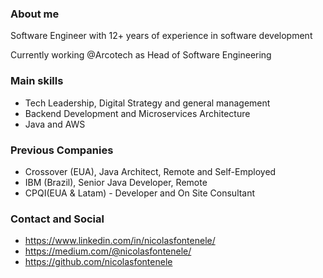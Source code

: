 ### About me
Software Engineer with 12+ years of experience in software development

Currently working @Arcotech as Head of Software Engineering

### Main skills
- Tech Leadership, Digital Strategy and general management
- Backend Development and Microservices Architecture
- Java and AWS
  
### Previous Companies
- Crossover (EUA), Java Architect, Remote and Self-Employed
- IBM (Brazil), Senior Java Developer, Remote
- CPQI(EUA & Latam) - Developer and On Site Consultant

### Contact and Social
- https://www.linkedin.com/in/nicolasfontenele/
- https://medium.com/@nicolasfontenele/
- https://github.com/nicolasfontenele
